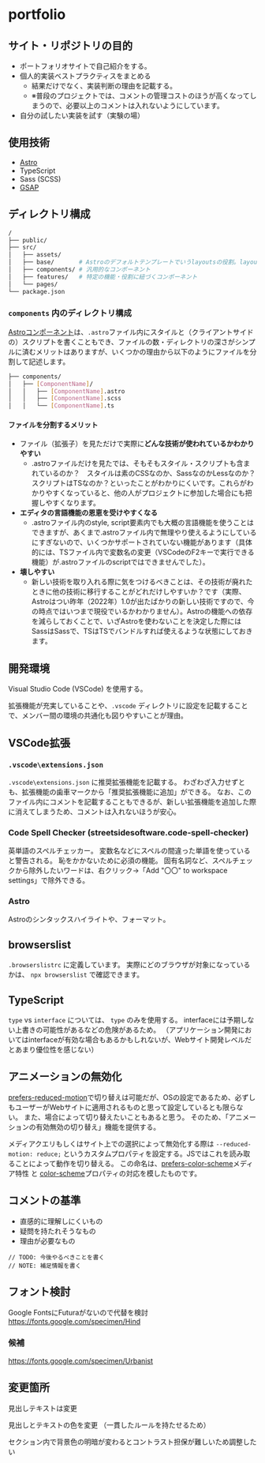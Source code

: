 # portfolio

## サイト・リポジトリの目的

- ポートフォリオサイトで自己紹介をする。
- 個人的実装ベストプラクティスをまとめる
  - 結果だけでなく、実装判断の理由を記載する。
  - ※普段のプロジェクトでは、コメントの管理コストのほうが高くなってしまうので、必要以上のコメントは入れないようにしています。
- 自分の試したい実装を試す（実験の場）

## 使用技術

- [Astro](https://astro.build/)
- TypeScript
- Sass (SCSS)
- [GSAP](https://greensock.com/gsap/)

## ディレクトリ構成

```sh
/
├── public/
├── src/
│   ├── assets/
│   ├── base/       # Astroのデフォルトテンプレートでいうlayoutsの役割。layoutsではなくbaseとするのは、スタイルの適用順がcomponentsよりも先にする意図を表すように、アルファベット順で先に並ぶようにするため。
│   ├── components/ # 汎用的なコンポーネント
│   ├── features/   # 特定の機能・役割に紐づくコンポーネント
│   └── pages/
└── package.json
```

### `components` 内のディレクトリ構成

[Astroコンポーネント](https://docs.astro.build/ja/core-concepts/astro-components/)は、`.astro`ファイル内にスタイルと（クライアントサイドの）スクリプトを書くこともでき、ファイルの数・ディレクトリの深さがシンプルに済むメリットはありますが、いくつかの理由から以下のようにファイルを分割して記述します。

```sh
├── components/
│   ├── [ComponentName]/
│   │   ├── [ComponentName].astro
│   │   ├── [ComponentName].scss
│   │   └── [ComponentName].ts
```

#### ファイルを分割するメリット

- ファイル（拡張子）を見ただけで実際に**どんな技術が使われているかわかりやすい**
  - .astroファイルだけを見たでは、そもそもスタイル・スクリプトも含まれているのか？　スタイルは素のCSSなのか、SassなのかLessなのか？　スクリプトはTSなのか？といったことがわかりにくいです。これらがわかりやすくなっていると、他の人がプロジェクトに参加した場合にも把握しやすくなります。
- **エディタの言語機能の恩恵を受けやすくなる**
  - .astroファイル内のstyle, script要素内でも大概の言語機能を使うことはできますが、あくまで.astroファイル内で無理やり使えるようにしているにすぎないので、いくつかサポートされていない機能があります（具体的には、TSファイル内で変数名の変更（VSCodeのF2キーで実行できる機能）が.astroファイルのscriptではできませんでした）。
- **壊しやすい**
  - 新しい技術を取り入れる際に気をつけるべきことは、その技術が廃れたときに他の技術に移行することがどれだけしやすいか？です（実際、Astroはつい昨年（2022年）1.0が出たばかりの新しい技術ですので、今の時点ではいつまで現役でいるかわかりません）。Astroの機能への依存を減らしておくことで、いざAstroを使わないことを決定した際にはSassはSassで、TSはTSでバンドルすれば使えるような状態にしておきます。

## 開発環境

Visual Studio Code (VSCode) を使用する。

拡張機能が充実していることや、`.vscode` ディレクトリに設定を記載することで、メンバー間の環境の共通化も図りやすいことが理由。

## VSCode拡張

### `.vscode\extensions.json`

`.vscode\extensions.json` に推奨拡張機能を記載する。
わざわざ入力せずとも、拡張機能の歯車マークから「推奨拡張機能に追加」ができる。
なお、このファイル内にコメントを記載することもできるが、新しい拡張機能を追加した際に消えてしまうため、コメントは入れないほうが安心。

### Code Spell Checker (streetsidesoftware.code-spell-checker)

英単語のスペルチェッカー。
変数名などにスペルの間違った単語を使っていると警告される。
恥をかかないために必須の機能。
固有名詞など、スペルチェックから除外したいワードは、右クリック→「Add "〇〇" to workspace settings」で除外できる。

### Astro

Astroのシンタックスハイライトや、フォーマット。

## browserslist

`.browserslistrc` に定義しています。
実際にどのブラウザが対象になっているかは、 `npx browserslist` で確認できます。

## TypeScript

`type` vs `interface` については、 `type` のみを使用する。
interfaceには予期しない上書きの可能性があるなどの危険があるため。
（アプリケーション開発においてはinterfaceが有効な場合もあるかもしれないが、Webサイト開発レベルだとあまり優位性を感じない）

## アニメーションの無効化

[prefers-reduced-motion](https://developer.mozilla.org/ja/docs/Web/CSS/@media/prefers-reduced-motion)で切り替えは可能だが、OSの設定であるため、必ずしもユーザーがWebサイトに適用されるものと思って設定しているとも限らない。
また、場合によって切り替えたいこともあると思う。
そのため、「アニメーションの有効無効の切り替え」機能を提供する。

メディアクエリもしくはサイト上での選択によって無効化する際は `--reduced-motion: reduce;` というカスタムプロパティを設定する。JSではこれを読み取ることによって動作を切り替える。
この命名は、[prefers-color-scheme](https://developer.mozilla.org/ja/docs/Web/CSS/@media/prefers-color-scheme)メディア特性 と [color-scheme](https://developer.mozilla.org/ja/docs/Web/CSS/color-scheme)プロパティの対応を模したものです。

## コメントの基準

- 直感的に理解しにくいもの
- 疑問を持たれそうなもの
- 理由が必要なもの

```
// TODO: 今後やるべきことを書く
// NOTE: 補足情報を書く
```

## フォント検討

Google FontsにFuturaがないので代替を検討
https://fonts.google.com/specimen/Hind

### 候補

https://fonts.google.com/specimen/Urbanist

## 変更箇所

見出しテキストは変更

見出しとテキストの色を変更
（一貫したルールを持たせるため）

セクション内で背景色の明暗が変わるとコントラスト担保が難しいため調整したい
